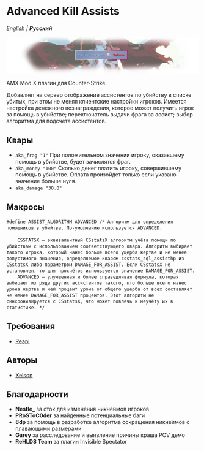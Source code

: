 # Advanced Kill Assists

_[English](README.md) | **Русский**_

![Advanced Kill Assists](images/advanced_kill_assists.png)

AMX Mod X плагин для Counter-Strike.

Добавляет на сервер отображение ассистентов по убийству в списке убитых, при этом не меняя клиентские настройки игроков.
Имеется настройка денежного вознаграждения, которое может получить игрок за помощь в убийстве; переключатель выдачи фрага за ассист; выбор алгоритма для подсчета ассистентов.

## Квары
- ```aka_frag "1"``` При положительном значении игроку, оказавшему помощь в убийстве, будет зачислятся фраг.
- ```aka_money "100"``` Сколько денег платить игроку, совершившему помощь в убийстве. Оплата произойдет только если указано значение больше нуля.
- ```aka_damage "30.0"```

## Макросы
```
#define ASSIST_ALGORITHM ADVANCED /* Алгоритм для определения помощников в убийтве. По-умолчанию используется ADVANCED.

	CSSTATSX — эквивалентный CSstatsX алгоритм учёта помощи по убийствам с использованием соответствующего квара. Алгоритм выбирает такого игрока, который нанес больше всего ущерба жертве и не менее допустимого значения, определяемое кваром csstats_sql_assisthp из CSstatsX либо параметром DAMAGE_FOR_ASSIST. Если CSstatsX не установлен, то для просчётов используется значение DAMAGE_FOR_ASSIST.
	ADVANCED — улучшенная и более справедливая формула, которая выбирает из ряда других ассистентов такого, кто больше всего нанес урона жертве и чей процент урона от общего ущерба от всех составляет не менее DAMAGE_FOR_ASSIST процентов. Этот алгоритм не синхронизируется с CSstatsX, что может повлечь к неучёту их в статистике. */
```

## Требования
- [Reapi](https://github.com/s1lentq/reapi)

## Авторы
- [Xelson](https://github.com/Xelson)

## Благодарности
- **Nestle_** за сток для изменения никнеймов игроков
- **PRoSToC0der** за найденные потенциальные баги
- **8dp** за помощь в разработке алгоритма сокращения никнеймов с плавающими размерами
- **Garey** за расследование и выявление причины краша POV демо
- **ReHLDS Team** за плагин Invisible Spectator
